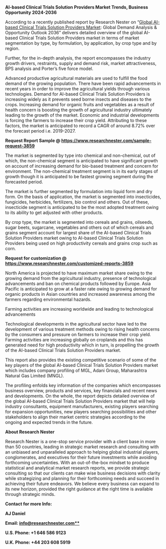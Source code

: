 ﻿<a name="_hlk167967112"></a>**AI-based Clinical Trials Solution Providers Market Trends, Business Opportunity 2024-2036**

According to a recently published report by Research Nester on “[Global AI-based Clinical Trials Solution Providers Market](https://www.researchnester.com/reports/ai-based-clinical-trial-solution-providers-market/3859): Global Demand Analysis & Opportunity Outlook 2036” delivers detailed overview of the global AI-based Clinical Trials Solution Providers market in terms of market segmentation by type, by formulation, by application, by crop type and by region.

Further, for the in-depth analysis, the report encompasses the industry growth drivers, restraints, supply and demand risk, market attractiveness, BPS analysis and Porter’s five force model.

Advanced productive agricultural materials are used to fulfill the food demand of the growing population. There have been rapid advancements in recent years in order to improve the agricultural yields through various technologies. Demand for AI-based Clinical Trials Solution Providers is increasing widely as it prevents seed borne insects and diseases to the crops. Increasing demand for organic fruits and vegetables as a result of health concern is boosting the growth of agricultural industry ultimately leading to the growth of the market. Economic and industrial developments is forcing the farmers to increase their crop yield. Attributing to these factors, the market is anticipated to record a CAGR of around 8.72% over the forecast period i.e. 2019-2027.

**Request Report Sample @ <https://www.researchnester.com/sample-request-3859>**



The market is segmented by type into chemical and non-chemical, out of which, the non-chemical segment is anticipated to have significant growth on account of increasing demand for bio-based treatment and concern for environment. The non-chemical treatment segment is in its early stages of growth though it is anticipated to be fastest growing segment during the forecasted period.

The market is further segmented by formulation into liquid form and dry form. On the basis of application, the market is segmented into insecticides, fungicides, herbicides, fertilizers, bio control and others. Out of these, insecticide segment is anticipated to be the most adopted treatment owing to its ability to get adjusted with other products.

By crop type, the market is segmented into cereals and grains, oilseeds, sugar beets, sugarcane, vegetables and others out of which cereals and grains segment account for largest share of the AI-based Clinical Trials Solution Providers market owing to AI-based Clinical Trials Solution Providers being used on high productivity cereals and grains crop such as corn.

**Request for customization @ <https://www.researchnester.com/customized-reports-3859>**

North America is projected to have maximum market share owing to the growing demand from the agricultural industry, presence of technological advancements and ban on chemical products followed by Europe. Asia Pacific is anticipated to grow at a faster rate owing to growing demand for organic products in Asian countries and increased awareness among the farmers regarding environmental hazards.

Farming activities are increasing worldwide and leading to technological advancements

Technological developments in the agricultural sector have led to the development of various treatment methods owing to rising health concerns by the consumers and pressure on farmers to increase their crop yield. Farming activities are increasing globally on croplands and this has generated need for high productivity which in turn, is propelling the growth of the AI-based Clinical Trials Solution Providers market.

This report also provides the existing competitive scenario of some of the key players of the global AI-based Clinical Trials Solution Providers market which includes company profiling of MGL, Adani Group, Maharashtra Natural Gas Limited (MNGL).

The profiling enfolds key information of the companies which encompasses business overview, products and services, key financials and recent news and developments. On the whole, the report depicts detailed overview of the global AI-based Clinical Trials Solution Providers market that will help industry consultants, equipment manufacturers, existing players searching for expansion opportunities, new players searching possibilities and other stakeholders to align their market centric strategies according to the ongoing and expected trends in the future.

**About Research Nester**

Research Nester is a one-stop service provider with a client base in more than 50 countries, leading in strategic market research and consulting with an unbiased and unparalleled approach to helping global industrial players, conglomerates, and executives for their future investments while avoiding forthcoming uncertainties. With an out-of-the-box mindset to produce statistical and analytical market research reports, we provide strategic consulting so that our clients can make wise business decisions with clarity while strategizing and planning for their forthcoming needs and succeed in achieving their future endeavors. We believe every business can expand to its new horizon, provided the right guidance at the right time is available through strategic minds.

**Contact for more Info:**

**AJ Daniel**

**Email: [info@researchnester.com**](mailto:info@researchnester.com)**

**U.S. Phone: +1 646 586 9123**

**U.K. Phone: +44 203 608 5919**


